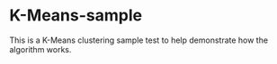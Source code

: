 # K-Means-sample
This is a K-Means clustering sample test to help demonstrate how the algorithm works.
